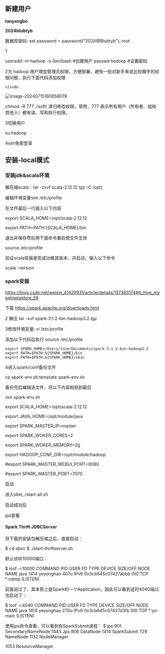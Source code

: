 

## 新建用户

**tanyangbo**

**2024blubtyb**

数据库密码:
set password = password("2024@Blubtyb");  root



1

useradd -m hadoop -s /bin/bash #创建用户
passwd hadoop	#设置密码



2为 hadoop 用户增加管理员权限，方便部署，避免一些对新手来说比较棘手的权限问题，执行下面代码添加权限

```
visudo
```

![image-20240715160658078](D:\tyb\code\TYB-LuoYun.github.io\docs\blogs\大数据\spark\Spark安装.assets\image-20240715160658078.png)

chmod -R 777 ./soft/     递归修改权限，常用，777 表示所有用户（所有者、组和其他人）都有读、写和执行权限。

3切换用户

su hadoop





4ssh免密登录













## 安装-local模式

### 安装jdk&scala环境

解压缩scala：tar -zxvf scala-2.12.12.tgz -C /opt/

编辑环境变量vim /etc/profile

在文件最后一行插入以下内容

 export SCALA_HOME=/opt/scala-2.12.12

 export PATH=$PATH:${SCALA_HOME}/bin

退出并保存然后用下面命令重启使文件生效

source /etc/profile

验证scala安装是否成功极其版本，并启动，输入以下命令

scala -version

### spark安装

https://blog.csdn.net/weixin_41429931/article/details/137383174#4_hive_mysqlmetastore_56

下载 https://spark.apache.org/downloads.html

2 解压 tar -xvf spark-3.1.2-bin-hadoop3.2.tgz

3修改环境变量: vi /etc/profile

添加以下代码后执行 source /etc/profile

```text
export SPARK_HOME=/Users/Jine/Documents/spark-3.1.2-bin-hadoop3.2
export PATH=$PATH:${SPARK_HOME}/bin
export PATH=$PATH:${SPARK_HOME}/sbin
```

4进入spark/conf备份文件

cp spark-env.sh.template spark-env.sh

备份完后编辑该文件，将以下内容粘贴到最后

 vim spark-env.sh

export SCALA_HOME=/opt/scala-2.12.12

export JAVA_HOME=/opt/module/java

export SPARK_MASTER_IP=master

export SPARK_WOKER_CORES=2

export SPARK_WOKER_MEMORY=2g

export HADOOP_CONF_DIR=/opt/module/hadoop

#export SPARK_MASTER_WEBUI_PORT=8080

#export SPARK_MASTER_PORT=7070 





启动

进入sbin,./start-all.sh

启动成功后

jps查看

#### Spark Thrift JDBCServer



将下载的安装包解压缩之后，直接启动：

$ cd sbin/
$ ./start-thriftserver.sh 

默认侦听10000端口：

$ lsof -i:10000
COMMAND  PID      USER   FD   TYPE             DEVICE SIZE/OFF NODE NAME
java    1414 yeyonghao  407u  IPv6 0x3cb645c07427abbb      0t0  TCP *:ndmp (LISTEN)



前面说过了，其本质上是Spark的一个Application，因此可以看到这时4040端口也启动了：

$ lsof -i:4040
COMMAND  PID      USER   FD   TYPE             DEVICE SIZE/OFF NODE NAME
java    1414 yeyonghao  270u  IPv6 0x3cb645c07427d3fb      0t0  TCP *:yo-main (LISTEN)


使用jps命令查看，可以看到有SparkSubmit进程： 
$ jps
901 SecondaryNameNode
1445 Jps
806 DataNode
1414 SparkSubmit
729 NameNode
1132 NodeManager 

1053 ResourceManager









